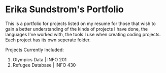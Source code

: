 # Erika Sundstrom's Portfolio

This is a portfolio for projects listed on my resume for those that wish to gain a better understanding of the kinds of projects I have done, the languages I've worked with, 
the tools I use when creating coding projects. Each project has its own seperate folder.

Projects Currently Included:
1. Olympics Data | INFO 201
2. Refugee Database | INFO 430
